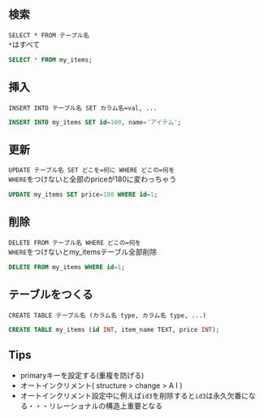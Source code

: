 ## 検索
`SELECT * FROM テーブル名`  
`*`はすべて
```sql
SELECT * FROM my_items;
```
## 挿入
`INSERT INTO テーブル名 SET カラム名=val, ...`
```sql
INSERT INTO my_items SET id=100, name='アイテム';
```
## 更新
`UPDATE テーブル名 SET どこを=何に WHERE どこの=何を`  
`WHERE`をつけないと全部のpriceが180に変わっちゃう
```sql
UPDATE my_items SET price=180 WHERE id=1;
```
## 削除
`DELETE FROM テーブル名 WHERE どこの=何を`  
`WHERE`をつけないとmy_itemsテーブル全部削除
```sql
DELETE FROM my_items WHERE id=1;
```
## テーブルをつくる
`CREATE TABLE テーブル名 (カラム名 type, カラム名 type, ...)`
```sql
CREATE TABLE my_items (id INT, item_name TEXT, price INT);
```
## Tips
- primaryキーを設定する(重複を防げる)
- オートインクリメント( structure > change > A I )
- オートインクリメント設定中に例えば`id3`を削除すると`id3`は永久欠番になる・・・リレーショナルの構造上重要となる